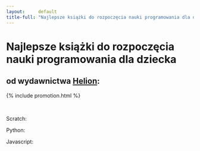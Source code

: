 ```yaml
---
layout:     default
title-full: "Najlepsze książki do rozpoczęcia nauki programowania dla dziecka"
---
```


# Najlepsze książki do rozpoczęcia nauki programowania dla dziecka
## od wydawnictwa [Helion](https://helion.pl/view/9102Q):

{% include promotion.html %}

<br>

Scratch:

<div class="book">
    <script src="https://helion.pl/plugins/new/ksiazkasm.phi?id=scrabt&nr=9102Q&size=181&utf8=1"></script>
</div>

<div class="book">
    <script src="https://helion.pl/plugins/new/ksiazkasm.phi?id=a_03cg&nr=9102Q&size=181&utf8=1"></script>
</div>

<div class="book">
    <script src="https://helion.pl/plugins/new/ksiazkasm.phi?id=scrakp&nr=9102Q&size=181&utf8=1"></script>
</div>

Python:

<div class="book">
    <script src="https://helion.pl/plugins/new/ksiazkasm.phi?id=hellow&nr=9102Q&size=181&utf8=1"></script>
</div>

<div class="book">
    <script src="https://helion.pl/plugins/new/ksiazkasm.phi?id=a_03ch&nr=9102Q&size=181&utf8=1"></script>
</div>

<div class="book">
    <script src="https://helion.pl/plugins/new/ksiazkasm.phi?id=a_03ca&nr=9102Q&size=181&utf8=1"></script>
</div>

Javascript:

<div class="book">
    <script src="https://helion.pl/plugins/new/ksiazkasm.phi?id=a_0352&nr=9102Q&size=181&utf8=1"></script>
</div>